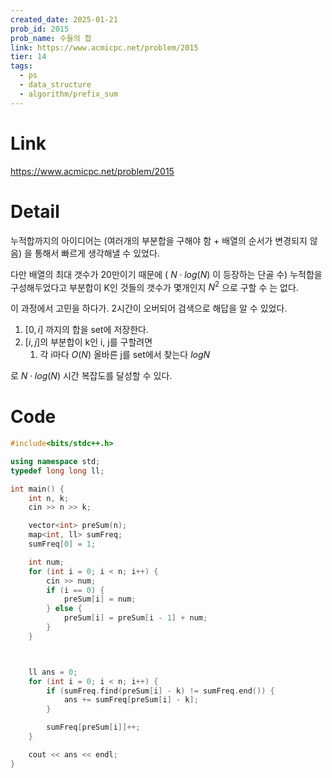 ```yaml
---
created_date: 2025-01-21
prob_id: 2015
prob_name: 수들의 합
link: https://www.acmicpc.net/problem/2015
tier: 14
tags:
  - ps
  - data_structure
  - algorithm/prefix_sum
---
```


# Link
https://www.acmicpc.net/problem/2015


# Detail
누적합까지의 아이디어는
(여러개의 부분합을 구해야 함 + 배열의 순서가 변경되지 않음)
을 통해서 빠르게 생각해낼 수 있었다.

다만 배열의 최대 갯수가 20만이기 때문에 ( $N \cdot log(N)$ 이 등장하는 단골 수)
누적합을 구성해두었다고 부분합이 K인 것들의 갯수가 몇개인지 $N^{2}$ 으로 구할 수 는 없다.

이 과정에서 고민을 하다가. 2시간이 오버되어 검색으로 해답을 알 수 있었다.

1. $[0, i]$ 까지의 합을 set에 저장한다.
2. $[i, j]$의 부분합이 k인 i, j를 구할려면
	1. 각 i마다 $O(N)$ 올바른 j를 set에서 찾는다 $log N$

로 $N \cdot log(N)$ 시간 복잡도를 달성할 수 있다.
# Code
```cpp
#include<bits/stdc++.h>

using namespace std;
typedef long long ll;

int main() {
	int n, k;
	cin >> n >> k;

	vector<int> preSum(n);
	map<int, ll> sumFreq;
	sumFreq[0] = 1;

	int num;
	for (int i = 0; i < n; i++) {
		cin >> num;
		if (i == 0) {
			preSum[i] = num;
		} else {
			preSum[i] = preSum[i - 1] + num;
		}
	}



	ll ans = 0;
	for (int i = 0; i < n; i++) {
		if (sumFreq.find(preSum[i] - k) != sumFreq.end()) {
			ans += sumFreq[preSum[i] - k];
		}

		sumFreq[preSum[i]]++;
	}

	cout << ans << endl;
}

```

